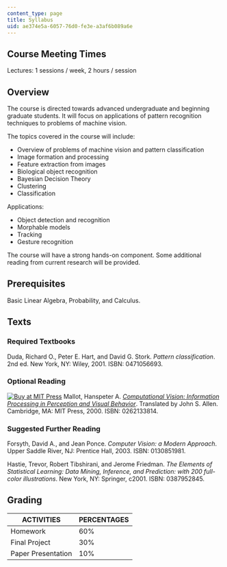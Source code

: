 ```yaml
---
content_type: page
title: Syllabus
uid: ae374e5a-6057-76d0-fe3e-a3af6b089a6e
---
```


Course Meeting Times
--------------------

Lectures: 1 sessions / week, 2 hours / session

Overview
--------

The course is directed towards advanced undergraduate and beginning graduate students. It will focus on applications of pattern recognition techniques to problems of machine vision.

The topics covered in the course will include:

*   Overview of problems of machine vision and pattern classification
*   Image formation and processing
*   Feature extraction from images
*   Biological object recognition
*   Bayesian Decision Theory
*   Clustering
*   Classification

Applications:

*   Object detection and recognition
*   Morphable models
*   Tracking
*   Gesture recognition

The course will have a strong hands-on component. Some additional reading from current research will be provided.

Prerequisites
-------------

Basic Linear Algebra, Probability, and Calculus.

Texts
-----

### Required Textbooks

Duda, Richard O., Peter E. Hart, and David G. Stork. _Pattern classification_. 2nd ed. New York, NY: Wiley, 2001. ISBN: 0471056693.

### Optional Reading

[![Buy at MIT Press](/images/mp_logo.gif)](https://mitpress.mit.edu/books/computational-vision) Mallot, Hanspeter A. [_Computational Vision: Information Processing in Perception and Visual Behavior_](https://mitpress.mit.edu/books/computational-vision). Translated by John S. Allen. Cambridge, MA: MIT Press, 2000. ISBN: 0262133814.

### Suggested Further Reading

Forsyth, David A., and Jean Ponce. _Computer Vision: a Modern Approach_. Upper Saddle River, NJ: Prentice Hall, 2003. ISBN: 0130851981.

Hastie, Trevor, Robert Tibshirani, and Jerome Friedman. _The Elements of Statistical Learning: Data Mining, Inference, and Prediction: with 200 full-color illustrations_. New York, NY: Springer, c2001. ISBN: 0387952845.

Grading
-------

| ACTIVITIES | PERCENTAGES |
| --- | --- |
| Homework | 60% |
| Final Project | 30% |
| Paper Presentation | 10%